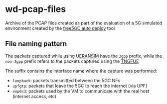 # wd-pcap-files

Archive of the PCAP files created as part of the evaluation of a 5G simulated environment created by the [free5GC auto deploy](https://github.com/oliveiraleo/free5gc-auto-deploy) tool

## File naming pattern

The packets captured while using [UERANSIM](https://github.com/aligungr/UERANSIM) have the `3gpp` prefix, while the `non-3gpp` prefix refers to the packets captured using the [TNGFUE](https://free5gc.org/guide/TNGF/tngfue-installation/)

The suffix contains the interface name where the capture was performed: 

- `loopback`: packets transmitted between the 5GC NFs
- `upfgtp`: packets that leave the 5GC to reach the internet (via UPF)
- `enp0s3`: packets used by the VM to communicate with the real host (internet access, etc)
